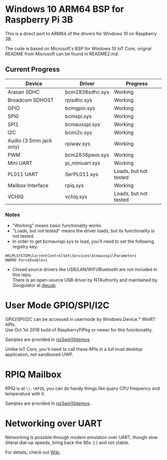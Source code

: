 Windows 10 ARM64 BSP for Raspberry Pi 3B
===

This is a direct port to ARM64 of the drivers for Windows 10 on Raspberry 3B.

The code is based on Microsoft's BSP for Windows 10 IoT Core, orignal README from Microsoft can be found in README2.md.

## Current Progress
Device|Driver|Progress
------|------|--------
Arasan SDHC|bcm2836sdhc.sys|Working
Broadcom SDHOST|rpisdhc.sys|Working
GPIO|bcmgpio.sys|Working
SPI0|bcmspi.sys|Working
SPI1|bcmauxspi.sys|Working
I2C|bcmi2c.sys|Working
Audio (3.5mm jack only)|rpiwav.sys|Working
PWM|bcm2836pwm.sys|Working
Mini UART|pi_miniuart.sys|Working
PL011 UART|SerPL011.sys|Loads, but not tested
Mailbox Interface|rpiq.sys|Working
VCHIQ|vchiq.sys|Loads, but not tested

### Notes
- "Working" means basic functionality works
- "Loads, but not tested" means the driver loads, but its functionality is not tested.
- In order to get bcmauxspi.sys to load, you'll need to set the following registry key:
```
HKLM\SYSTEM\CurrentControlSet\Services\bcmauxspi\Parameters
DWORD ForceEnable=1
```
- Closed source drivers like USB/LAN/WiFi/Bluetooth are not included in this repo. \
There is an open-source USB driver by NTAuthority and maintained by Googulator at [dwusb](https://github.com/Googulator/dwusb).

# User Mode GPIO/SPI/I2C
GPIO/SPI/I2C can be accessed in usermode by Windows.Device.* WinRT APIs. \
Use Oct 1st 2018 build of RaspberryPiPkg or newer for this functionality. 

Samples are provided in [rpi3win10demos](https://github.com/driver1998/rpi3win10demos).

Unlike IoT Core, you'll need to call these APIs in a full trust desktop application, not sandboxed UWP.

# RPIQ Mailbox
RPIQ is at `\\.\RPIQ`, you can do handy things like query CPU frequency and temperature with it.

Samples are provided in [rpi3win10demos](https://github.com/driver1998/rpi3win10demos).

# Networking over UART
Networking is possible through modem emulation over UART, though slow (literal dial-up speeds, bring back the 90s :) ) and not stable.

For details, check out [Wiki](https://github.com/driver1998/bsp/wiki/Modem-Emulation-and-Networking).
